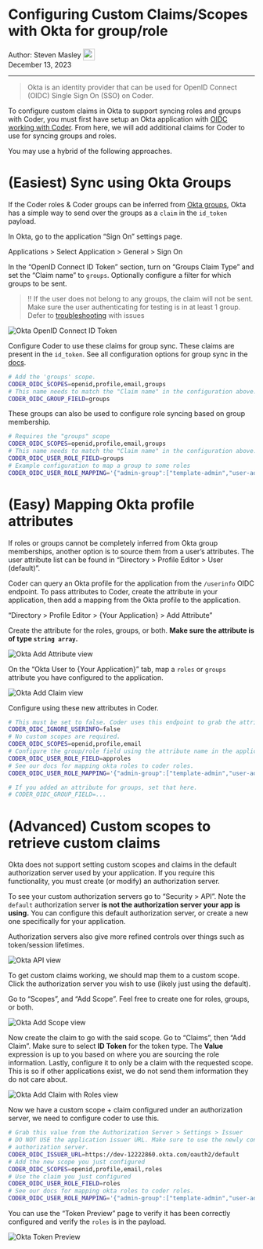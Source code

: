 # Configuring Custom Claims/Scopes with Okta for group/role

<div style="pad: 0px; margin: 0px;">
  <span style="vertical-align:middle;">Author: </span>
  <a href="https://github.com/Emyrk" style="text-decoration: none; color: inherit; margin-bottom: 0px;">
    <span style="vertical-align:middle;">Steven Masley</span>
    <img src="https://avatars.githubusercontent.com/u/5446298?v=4" width="24px" height="24px" style="vertical-align:middle; margin: 0px;"/>
  </a>
</div>
December 13, 2023

---

> Okta is an identity provider that can be used for OpenID Connect (OIDC) Single
> Sign On (SSO) on Coder.

To configure custom claims in Okta to support syncing roles and groups with
Coder, you must first have setup an Okta application with
[OIDC working with Coder](https://coder.com/docs/admin/auth#openid-connect).
From here, we will add additional claims for Coder to use for syncing groups and
roles.

You may use a hybrid of the following approaches.

# (Easiest) Sync using Okta Groups

If the Coder roles & Coder groups can be inferred from
[Okta groups](https://help.okta.com/en-us/content/topics/users-groups-profiles/usgp-about-groups.htm),
Okta has a simple way to send over the groups as a `claim` in the `id_token`
payload.

In Okta, go to the application “Sign On” settings page.

Applications > Select Application > General > Sign On

In the “OpenID Connect ID Token” section, turn on “Groups Claim Type” and set
the “Claim name” to `groups`. Optionally configure a filter for which groups to
be sent.

> !! If the user does not belong to any groups, the claim will not be sent. Make
> sure the user authenticating for testing is in at least 1 group. Defer to
> [troubleshooting](https://coder.com/docs/admin/auth#troubleshooting) with
> issues

![Okta OpenID Connect ID Token](../images/guides/okta/oidc_id_token.png)

Configure Coder to use these claims for group sync. These claims are present in
the `id_token`. See all configuration options for group sync in the
[docs](https://coder.com/docs/admin/auth#group-sync-enterprise).

```bash
# Add the 'groups' scope.
CODER_OIDC_SCOPES=openid,profile,email,groups
# This name needs to match the "Claim name" in the configuration above.
CODER_OIDC_GROUP_FIELD=groups
```

These groups can also be used to configure role syncing based on group
membership.

```bash
# Requires the "groups" scope
CODER_OIDC_SCOPES=openid,profile,email,groups
# This name needs to match the "Claim name" in the configuration above.
CODER_OIDC_USER_ROLE_FIELD=groups
# Example configuration to map a group to some roles
CODER_OIDC_USER_ROLE_MAPPING='{"admin-group":["template-admin","user-admin"]}'
```

# (Easy) Mapping Okta profile attributes

If roles or groups cannot be completely inferred from Okta group memberships,
another option is to source them from a user’s attributes. The user attribute
list can be found in “Directory > Profile Editor > User (default)”.

Coder can query an Okta profile for the application from the `/userinfo` OIDC
endpoint. To pass attributes to Coder, create the attribute in your application,
then add a mapping from the Okta profile to the application.

“Directory > Profile Editor > {Your Application} > Add Attribute”

Create the attribute for the roles, groups, or both. **Make sure the attribute
is of type `string array`.**

![Okta Add Attribute view](../images/guides/okta/add_attribute.png)

On the “Okta User to {Your Application}” tab, map a `roles` or `groups`
attribute you have configured to the application.

![Okta Add Claim view](../images/guides/okta/add_claim.png)

Configure using these new attributes in Coder.

```bash
# This must be set to false. Coder uses this endpoint to grab the attributes.
CODER_OIDC_IGNORE_USERINFO=false
# No custom scopes are required.
CODER_OIDC_SCOPES=openid,profile,email
# Configure the group/role field using the attribute name in the application.
CODER_OIDC_USER_ROLE_FIELD=approles
# See our docs for mapping okta roles to coder roles.
CODER_OIDC_USER_ROLE_MAPPING='{"admin-group":["template-admin","user-admin"]}'

# If you added an attribute for groups, set that here.
# CODER_OIDC_GROUP_FIELD=...
```

# (Advanced) Custom scopes to retrieve custom claims

Okta does not support setting custom scopes and claims in the default
authorization server used by your application. If you require this
functionality, you must create (or modify) an authorization server.

To see your custom authorization servers go to “Security > API”. Note the
`default` authorization server **is not the authorization server your app is
using.** You can configure this default authorization server, or create a new
one specifically for your application.

Authorization servers also give more refined controls over things such as
token/session lifetimes.

![Okta API view](../images/guides/okta/api_view.png)

To get custom claims working, we should map them to a custom scope. Click the
authorization server you wish to use (likely just using the default).

Go to “Scopes”, and “Add Scope”. Feel free to create one for roles, groups, or
both.

![Okta Add Scope view](../images/guides/okta/add_scope.png)

Now create the claim to go with the said scope. Go to “Claims”, then “Add
Claim”. Make sure to select **ID Token** for the token type. The **Value**
expression is up to you based on where you are sourcing the role information.
Lastly, configure it to only be a claim with the requested scope. This is so if
other applications exist, we do not send them information they do not care
about.

![Okta Add Claim with Roles view](../images/guides/okta/add_claim_with_roles.png)

Now we have a custom scope + claim configured under an authorization server, we
need to configure coder to use this.

```bash
# Grab this value from the Authorization Server > Settings > Issuer
# DO NOT USE the application issuer URL. Make sure to use the newly configured
# authorization server.
CODER_OIDC_ISSUER_URL=https://dev-12222860.okta.com/oauth2/default
# Add the new scope you just configured
CODER_OIDC_SCOPES=openid,profile,email,roles
# Use the claim you just configured
CODER_OIDC_USER_ROLE_FIELD=roles
# See our docs for mapping okta roles to coder roles.
CODER_OIDC_USER_ROLE_MAPPING='{"admin-group":["template-admin","user-admin"]}'
```

You can use the “Token Preview” page to verify it has been correctly configured
and verify the `roles` is in the payload.

![Okta Token Preview](../images/guides/okta/token_preview.png)
